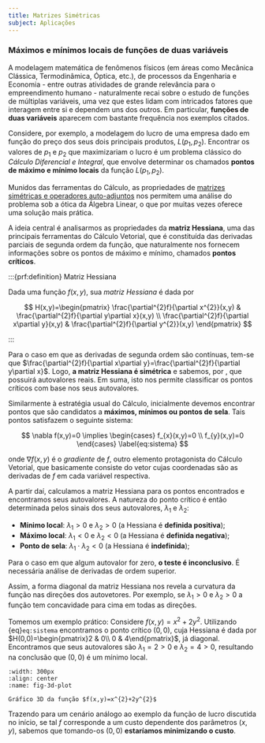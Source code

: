 ```yaml
---
title: Matrizes Simétricas
subject: Aplicações
---
```


### Máximos e mínimos locais de funções de duas variáveis

A modelagem matemática de fenômenos físicos (em áreas como Mecânica Clássica, Termodinâmica, Óptica, etc.), de processos da Engenharia e Economia - entre outras atividades de grande relevância para o empreendimento humano - naturalmente recai sobre o estudo de funções de múltiplas variáveis, uma vez que estes lidam com intricados fatores que interagem entre si e dependem uns dos outros. Em particular, **funções de duas variáveis** aparecem com bastante frequência nos exemplos citados.

Considere, por exemplo, a modelagem do lucro de uma empresa dado em função do preço dos seus dois principais produtos, $L(p_{1},p_{2})$. Encontrar os valores de $p_{1}$ e $p_{2}$ que maximizariam o lucro é um problema clássico do *Cálculo Diferencial e Integral*, que envolve determinar os chamados **pontos de máximo e mínimo locais** da função $L(p_{1},p_{2})$. 

Munidos das ferramentas do Cálculo, as propriedades de [matrizes simétricas e operadores auto-adjuntos](../topicos/operadores-auto-adjuntos.md) nos permitem uma análise do problema sob a ótica da Álgebra Linear, o que por muitas vezes oferece uma solução mais prática.

A ideia central é analisarmos as propriedades da **matriz Hessiana**, uma das principais ferramentas do Cálculo Vetorial, que é constituída das derivadas parciais de segunda ordem da função, que naturalmente nos fornecem informações sobre os pontos de máximo e mínimo, chamados **pontos críticos**.

:::{prf:definition} Matriz Hessiana

Dada uma função $f(x,y)$, sua *matriz Hessiana* é dada por

$$
H(x,y)=\begin{pmatrix}
\frac{\partial^{2}f}{\partial x^{2}}(x,y) & \frac{\partial^{2}f}{\partial y\partial x}(x,y) \\
\frac{\partial^{2}f}{\partial x\partial y}(x,y)  & \frac{\partial^{2}f}{\partial y^{2}}(x,y)
\end{pmatrix}
$$

:::

Para o caso em que as derivadas de segunda ordem são contínuas, tem-se que $\frac{\partial^{2}f}{\partial x\partial y}=\frac{\partial^{2}f}{\partial y\partial x}$. Logo, **a matriz Hessiana é simétrica** e sabemos, por [](#lema2), que possuirá autovalores reais. Em suma, isto nos permite classificar os pontos críticos com base nos seus autovalores.

Similarmente à estratégia usual do Cálculo, inicialmente devemos encontrar pontos que são candidatos a **máximos, mínimos ou pontos de sela**. Tais pontos satisfazem o seguinte sistema:

$$
\nabla f(x,y)=0 \implies \begin{cases}
f_{x}(x,y)=0 \\
f_{y}(x,y)=0
\end{cases}
\label{eq:sistema}
$$

onde $\nabla f(x,y)$ é o *gradiente* de $f$, outro elemento protagonista do Cálculo Vetorial, que basicamente consiste do vetor cujas coordenadas são as derivadas de $f$ em cada variável respectiva.

A partir daí, calculamos a matriz Hessiana para os pontos encontrados e encontramos seus autovalores. A natureza do ponto crítico é então determinada pelos sinais dos seus autovalores, $\lambda_{1}$ e $\lambda_{2}$:

- **Mínimo local**: $\lambda_{1}>0$ e $\lambda_{2}>0$ (a Hessiana é **definida positiva**);
- **Máximo local**: $\lambda_{1}<0$ e $\lambda_{2}<0$ (a Hessiana é **definida negativa**);
- **Ponto de sela**: $\lambda_{1}\cdot \lambda_{2}<0$ (a Hessiana é **indefinida**);

Para o caso em que algum autovalor for zero, **o teste é inconclusivo**. É necessária análise de derivadas de ordem superior.

Assim, a forma diagonal da matriz Hessiana nos revela a curvatura da função nas direções dos autovetores. Por exemplo, se $\lambda_{1}>0$ e $\lambda_{2}>0$ a função tem concavidade para cima em todas as direções.

Tomemos um exemplo prático: Considere $f(x,y)=x^{2}+2y^{2}$. Utilizando {eq}`eq:sistema` encontramos o ponto crítico $(0,0)$, cuja Hessiana é dada por $H(0,0)=\begin{pmatrix}2 & 0\\ 0 & 4\end{pmatrix}$, já diagonal. Encontramos que seus autovalores são $\lambda_{1}=2>0$ e $\lambda_{2}=4>0$, resultando na conclusão que $(0,0)$ é um mínimo local.

```{figure} graph.png
:width: 300px
:align: center
:name: fig-3d-plot

Gráfico 3D da função $f(x,y)=x^{2}+2y^{2}$
```

Trazendo para um cenário análogo ao exemplo da função de lucro discutida no início, se tal $f$ corresponde a um custo dependente dos parâmetros $(x,y)$, sabemos que tomando-os $(0,0)$ **estaríamos minimizando o custo**.

